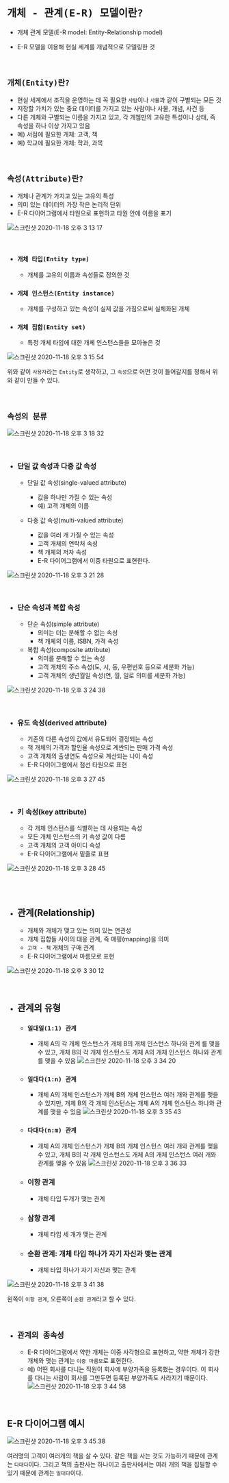 # `개체 - 관계(E-R) 모델이란?`

- 개체 관계 모델(E-R model: Entity-Relationship model)

- E-R 모델을 이용해 현실 세계를 개념적으로 모델링한 것

<br>

## `개체(Entity)란?`

- 현실 세계에서 조직을 운영하는 데 꼭 필요한 `사람`이나 `사물`과 같이 구별되는 모든 것
- 저장할 가치가 있는 중요 데이터를 가지고 있는 사람이나 사물, 개념, 사건 등
- 다른 개체와 구별되는 이름을 가지고 있고, 각 개쳄만의 고유한 특성이나 상태, 즉 속성을 하나 이상 가지고 있음
- 예) 서점에 필요한 개체: 고객, 책
- 예) 학교에 필요한 개체: 학과, 과목

<br>

## `속성(Attribute)란?`

- 개체나 관계가 가지고 있는 고유의 특성
- 의미 있는 데이터의 가장 작은 논리적 단위
- E-R 다이어그램에서 타원으로 표현하고 타원 안에 이름을 표기

![스크린샷 2020-11-18 오후 3 13 17](https://user-images.githubusercontent.com/45676906/99492281-9b372f00-29b0-11eb-9aca-b9e0c4a55461.png)

<br>

- ### `개체 타입(Entity type)`
    - 개체를 고유의 이름과 속성들로 정의한 것
 
- ### `개체 인스턴스(Entity instance)`
    - 개체를 구성하고 있는 속성이 실제 값을 가짐으로써 실체화된 개체
    
- ### `개체 집합(Entity set)`
    - 특정 개체 타입에 대한 개체 인스턴스들을 모아놓은 것
    
![스크린샷 2020-11-18 오후 3 15 54](https://user-images.githubusercontent.com/45676906/99492459-f701b800-29b0-11eb-8db1-e91fe3ffb67a.png)

위와 같이 `사용자`라는 `Entity`로 생각하고, 그 `속성`으로 어떤 것이 들어갈지를 정해서 위와 같이 만들 수 있다. 

<br>

## `속성의 분류`

![스크린샷 2020-11-18 오후 3 18 32](https://user-images.githubusercontent.com/45676906/99492668-5364d780-29b1-11eb-9c48-d4b7fb6e5e3a.png)

<br>

- ### 단일 값 속성과 다중 값 속성
    - 단일 값 속성(single-valued attribute)
        - 값을 하나만 가질 수 있는 속성
        - 예) 고객 개체의 이름
        
    - 다중 값 속성(multi-valued attribute)
        - 값을 여러 개 가질 수 있는 속성
        - 고객 개체의 연락처 속성
        - 책 개체의 저자 속성
        - E-R 다이어그램에서 이중 타원으로 표현한다. 

![스크린샷 2020-11-18 오후 3 21 28](https://user-images.githubusercontent.com/45676906/99492928-bc4c4f80-29b1-11eb-802d-226db808a0ed.png)

<br>

- ### 단순 속성과 복합 속성
    - 단순 속성(simple attribute)
        - 의미는 더는 분해할 수 없는 속성
        - 책 개체의 이름, ISBN, 가격 속성
    - 복합 속성(composite attribute)
        - 의미를 분해할 수 있는 속성
        - 고객 개체의 주소 속성(도, 시, 동, 우편번호 등으로 세분화 가능)
        - 고객 개체의 생년월일 속성(연, 월, 일로 의미를 세분화 가능)
         

![스크린샷 2020-11-18 오후 3 24 38](https://user-images.githubusercontent.com/45676906/99493222-2e249900-29b2-11eb-9db8-102582d316f9.png)

<br>

- ### 유도 속성(derived attribute)
    - 기존의 다른 속성의 값에서 유도되어 결정되는 속성
    - 책 개체의 가격과 할인율 속성으로 계싼되는 판매 가격 속성
    - 고객 개체의 출생연도 속성으로 계산되는 나이 속성
    - E-R 다이어그램에서 점선 타원으로 표현
    
![스크린샷 2020-11-18 오후 3 27 45](https://user-images.githubusercontent.com/45676906/99493477-9d01f200-29b2-11eb-8ac0-594f00b78142.png)

<br>

- ### 키 속성(key attribute)
    - 각 개체 인스턴스를 식별하는 데 사용되는 속성
    - 모든 개체 인스턴스의 키 속성 값이 다름
    - 고객 개체의 고객 아이디 속성
    - E-R 다이어그램에서 밑줄로 표현
    
![스크린샷 2020-11-18 오후 3 28 45](https://user-images.githubusercontent.com/45676906/99493547-c0c53800-29b2-11eb-863e-8a6bb8d6e665.png)

<br> <br>

- ## 관계(Relationship)
    - 개체와 개체가 맺고 있는 의미 있는 연관성
    - 개체 집합들 사이의 대응 관계, 즉 매핑(mapping)을 의미
    - `고객 - 책` 개체의 구매 관계
    - E-R 다이어그램에서 마름모로 표현
    
![스크린샷 2020-11-18 오후 3 30 12](https://user-images.githubusercontent.com/45676906/99493654-f5d18a80-29b2-11eb-9ef5-dd16be1a5631.png)

<br>

- ## 관계의 유형
    - ### `일대일(1:1) 관계`
        - 개체 A의 각 개체 인스턴스가 개체 B의 개체 인스턴스 하나와 관계 를 맺을 수 있고, 개체 B의 각 개체 인스턴스도 개체 A의 개체 인스턴스 하나와 관계를 맺을 수 있음
        ![스크린샷 2020-11-18 오후 3 34 20](https://user-images.githubusercontent.com/45676906/99493954-890ac000-29b3-11eb-94ee-105d57bad9b3.png)
            
   - ### `일대다(1:n) 관계`
        - 개체 A의 개체 인스턴스가 개체 B의 개체 인스턴스 여러 개와 관계를 맺을 수 있지만, 개체 B의 각 개체 인스턴스는 개체 A의 개체 인스턴스 하나와 관계를 맺을 수 있음 
        ![스크린샷 2020-11-18 오후 3 35 43](https://user-images.githubusercontent.com/45676906/99494082-b9eaf500-29b3-11eb-8849-8a895963d707.png)

   - ### `다대다(n:m) 관계`
        - 개체 A의 개체 인스턴스가 개체 B의 개체 인스턴스 여러 개와 관계를 맺을 수 있고, 개체 B의 각 개체 인스턴스도 개체 A의 개체 인스턴스 여러 개와 관계를 맺을 수 있음
        ![스크린샷 2020-11-18 오후 3 36 33](https://user-images.githubusercontent.com/45676906/99494137-d850f080-29b3-11eb-8fb6-d334f2d5cec6.png)

    - ### 이항 관계
        - 개체 타입 두개가 맺는 관계
    - ### 삼항 관계
        - 개체 타입 세 개가 맺는 관계
    - ### 순환 관계: 개체 타입 하나가 자기 자신과 맺는 관계
        - 개체 타입 하나가 자기 자신과 맺는 관계
        
![스크린샷 2020-11-18 오후 3 41 38](https://user-images.githubusercontent.com/45676906/99494546-8e1c3f00-29b4-11eb-80b2-6cbe0159f5db.png)

왼쪽이 `이항 관계`, 오른쪽이 `순환 관계`라고 할 수 있다. 

<br>

- ## `관계의 종속성`
    - E-R 다이어그램에서 약한 개체는 이중 사각형으로 표현하고, 약한 개체가 강한 개체와 맺는 관계는 `이중 마름모`로 표현한다.
    - 예) 어떤 회사를 다니는 직원이 회사에 부양가족을 등록했는 경우이다. 이 회사를 다니는 사람이 회사를 그만두면 등록된 부양가족도 사라지기 때문이다. 
    ![스크린샷 2020-11-18 오후 3 44 58](https://user-images.githubusercontent.com/45676906/99494824-0551d300-29b5-11eb-9332-cce928d83415.png)

<br>

 
## E-R 다이어그램 예시

![스크린샷 2020-11-18 오후 3 45 38](https://user-images.githubusercontent.com/45676906/99494887-1dc1ed80-29b5-11eb-817e-7f79c01283b4.png)

여러명의 고객이 여러개의 책을 살 수 있다. 같은 책을 사는 것도 가능하기 때문에 관계는 `다대다`이다. 그리고 책의 출판사는 하나이고 출판사에서는 여러 개의 책을 집필할 수 있기 때문에
관계는 `일대다`이다. 